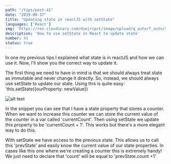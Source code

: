 ```yaml
---
path: "/tips/post-41"
date: "2019-08-17"
title: "Updating state in reactJS with setState"
languages: ['React']
img: 'https://res.cloudinary.com/duejrcpct/image/upload/q_auto/f_auto/v1586812777/tips/41-1_sclkv9.png'
description: 'How to use setState in React to update state'
number: 41
status: true
---
```


In one my previous tips I explained what state is in reactJS and how we can use it. Now, I'll show you the correct way to update it.

The first thing we need to have in mind is that we should always treat state as immutable and never change it directly. So, instead, we should always use setState to update our state.
Using this is quite easy: 'this.setState({ourProperty: newValue})

![alt text](https://res.cloudinary.com/duejrcpct/image/upload/q_auto/f_auto/v1586812776/tips/41-2_bjeilt.png "Updating state in React")

In the snippet you can see that I have a state property that stores a counter. When we want to increase this counter we can store the current value of the counter in a var called 'currentCount'. Then using setState we update this property to be 'currentCount + 1'. This works but there's a more elegant way to do this.

With setState we have access to the previous state. This allows us to call this 'prevState' and easily know the current value of our state properties. In cases like this one where we're creating a counter this is extremely handy! We just need to declare that 'count' will be equal to 'prevState.count +1'
